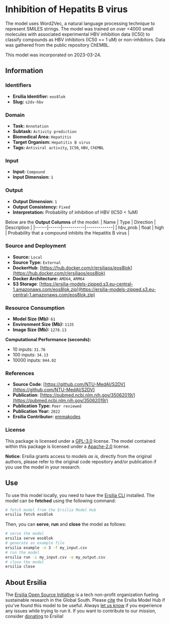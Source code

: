 # Inhibition of Hepatits B virus

The model uses Word2Vec, a natural language processing technique to represent SMILES strings. The model was trained on over <4000 small molecules with associated experimental HBV inhibition data (IC50) to classify compounds as HBV inhibitors (IC50 <= 1 uM) or non-inhibitors. Data was gathered from the public repository ChEMBL.

This model was incorporated on 2023-03-24.


## Information
### Identifiers
- **Ersilia Identifier:** `eos8lok`
- **Slug:** `s2dv-hbv`

### Domain
- **Task:** `Annotation`
- **Subtask:** `Activity prediction`
- **Biomedical Area:** `Hepatitis`
- **Target Organism:** `Hepatitis B virus`
- **Tags:** `Antiviral activity`, `IC50`, `HBV`, `ChEMBL`

### Input
- **Input:** `Compound`
- **Input Dimension:** `1`

### Output
- **Output Dimension:** `1`
- **Output Consistency:** `Fixed`
- **Interpretation:** Probability of inhibition of HBV (IC50 < 1uM)

Below are the **Output Columns** of the model:
| Name | Type | Direction | Description |
|------|------|-----------|-------------|
| hbv_prob | float | high | Probability that a compound inhibits the Hepatitis B virus |


### Source and Deployment
- **Source:** `Local`
- **Source Type:** `External`
- **DockerHub**: [https://hub.docker.com/r/ersiliaos/eos8lok](https://hub.docker.com/r/ersiliaos/eos8lok)
- **Docker Architecture:** `AMD64`, `ARM64`
- **S3 Storage**: [https://ersilia-models-zipped.s3.eu-central-1.amazonaws.com/eos8lok.zip](https://ersilia-models-zipped.s3.eu-central-1.amazonaws.com/eos8lok.zip)

### Resource Consumption
- **Model Size (Mb):** `61`
- **Environment Size (Mb):** `1135`
- **Image Size (Mb):** `1278.13`

**Computational Performance (seconds):**
- 10 inputs: `31.76`
- 100 inputs: `34.13`
- 10000 inputs: `944.02`

### References
- **Source Code**: [https://github.com/NTU-MedAI/S2DV](https://github.com/NTU-MedAI/S2DV)
- **Publication**: [https://pubmed.ncbi.nlm.nih.gov/35062019/](https://pubmed.ncbi.nlm.nih.gov/35062019/)
- **Publication Type:** `Peer reviewed`
- **Publication Year:** `2022`
- **Ersilia Contributor:** [emmakodes](https://github.com/emmakodes)

### License
This package is licensed under a [GPL-3.0](https://github.com/ersilia-os/ersilia/blob/master/LICENSE) license. The model contained within this package is licensed under a [Apache-2.0](LICENSE) license.

**Notice**: Ersilia grants access to models _as is_, directly from the original authors, please refer to the original code repository and/or publication if you use the model in your research.


## Use
To use this model locally, you need to have the [Ersilia CLI](https://github.com/ersilia-os/ersilia) installed.
The model can be **fetched** using the following command:
```bash
# fetch model from the Ersilia Model Hub
ersilia fetch eos8lok
```
Then, you can **serve**, **run** and **close** the model as follows:
```bash
# serve the model
ersilia serve eos8lok
# generate an example file
ersilia example -n 3 -f my_input.csv
# run the model
ersilia run -i my_input.csv -o my_output.csv
# close the model
ersilia close
```

## About Ersilia
The [Ersilia Open Source Initiative](https://ersilia.io) is a tech non-profit organization fueling sustainable research in the Global South.
Please [cite](https://github.com/ersilia-os/ersilia/blob/master/CITATION.cff) the Ersilia Model Hub if you've found this model to be useful. Always [let us know](https://github.com/ersilia-os/ersilia/issues) if you experience any issues while trying to run it.
If you want to contribute to our mission, consider [donating](https://www.ersilia.io/donate) to Ersilia!
